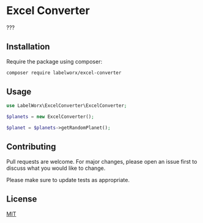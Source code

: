 # Excel Converter

???

## Installation

Require the package using composer:

```bash
composer require labelworx/excel-converter
```

## Usage

```php
use LabelWorx\ExcelConverter\ExcelConverter;

$planets = new ExcelConverter();

$planet = $planets->getRandomPlanet();
```

## Contributing
Pull requests are welcome. For major changes, please open an issue first to discuss what you would like to change.

Please make sure to update tests as appropriate.

## License
[MIT](./LICENSE.md)
